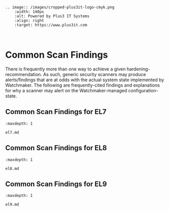 ```{eval-rst}
.. image:: /images/cropped-plus3it-logo-cmyk.png
    :width: 140px
    :alt: Powered by Plus3 IT Systems
    :align: right
    :target: https://www.plus3it.com
```
<br>

# Common Scan Findings

There is frequently more than one way to achieve a given hardening-recommendation.
As such, generic security scanners may produce alerts/findings that are at odds
with the actual system state implemented by Watchmaker. The following are frequently-cited
findings and explanations for why a scanner may alert on the Watchmaker-managed
configuration-state.

## Common Scan Findings for EL7

```{toctree}
:maxdepth: 1

el7.md
```

## Common Scan Findings for EL8

```{toctree}
:maxdepth: 1

el8.md
```

## Common Scan Findings for EL9

```{toctree}
:maxdepth: 1

el9.md
```
